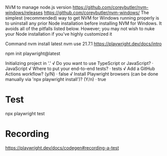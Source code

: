 NVM to manage node.js version
https://github.com/coreybutler/nvm-windows/releases
https://github.com/coreybutler/nvm-windows/
The simplest (recommended) way to get NVM for Windows running properly is to uninstall any prior Node installation before installing NVM for Windows. It avoids all of the pitfalls listed below. However; you may not wish to nuke your Node installation if you've highly customized it

Command
nvm install latest
nvm use 21.7.1
https://playwright.dev/docs/intro

npm init playwright@latest

Initializing project in '.'
√ Do you want to use TypeScript or JavaScript? · JavaScript
√ Where to put your end-to-end tests? · tests
√ Add a GitHub Actions workflow? (y/N) · false
√ Install Playwright browsers (can be done manually via 'npx playwright install')? (Y/n) · true


# Test
npx playwright test

# Recording

https://playwright.dev/docs/codegen#recording-a-test
